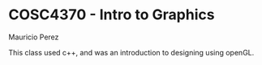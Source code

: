 # COSC4370 - Intro to Graphics
Mauricio Perez

This class used c++, and was an introduction to designing using openGL. 
